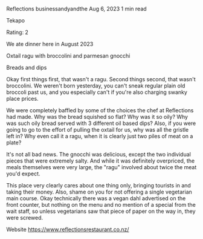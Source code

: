 Reflections
businessandyandthe
Aug 6, 2023
1 min read


Tekapo

Rating: 2

We ate dinner here in August 2023

Oxtail ragu with broccolini and parmesan gnocchi

Breads and dips

Okay first things first, that wasn't a ragu. Second things second, that wasn't broccolini. We weren't born yesterday, you can't sneak regular plain old broccoli past us, and you especially can't if you're also charging swanky place prices. 

We were completely baffled by some of the choices the chef at Reflections had made. Why was the bread squished so flat? Why was it so oily? Why was such oily bread served with 3 different oil based dips? Also, if you were going to go to the effort of pulling the oxtail for us, why was all the gristle left in? Why even call it a ragu, when it is clearly just two piles of meat on a plate? 

It's not all bad news. The gnocchi was delicious, except the two individual pieces that were extremely salty. And while it was definitely overpriced, the meals themselves were very large, the "ragu" involved about twice the meat you'd expect. 

This place very clearly cares about one thing only, bringing tourists in and taking their money. Also, shame on you for not offering a single vegetarian main course. Okay technically there was a vegan dahl advertised on the front counter, but nothing on the menu and no mention of a special from the wait staff, so unless vegetarians saw that piece of paper on the way in, they were screwed. 

Website https://www.reflectionsrestaurant.co.nz/